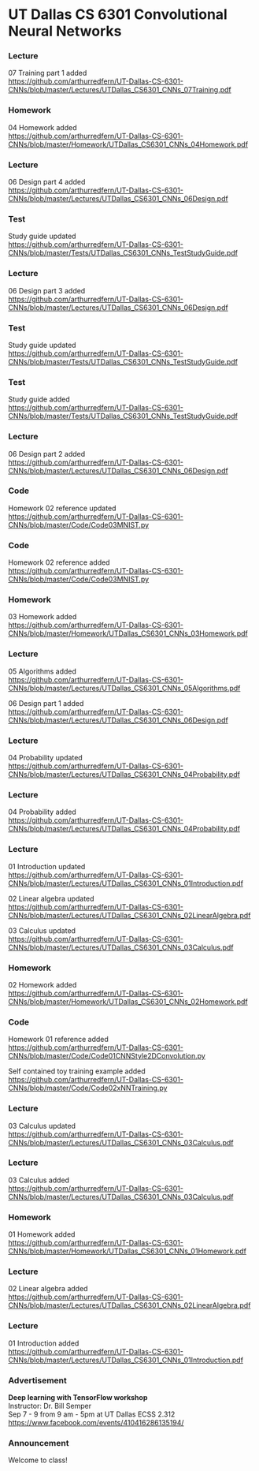 # UT Dallas CS 6301 Convolutional Neural Networks

### Lecture
07 Training part 1 added  
https://github.com/arthurredfern/UT-Dallas-CS-6301-CNNs/blob/master/Lectures/UTDallas_CS6301_CNNs_07Training.pdf

### Homework
04 Homework added  
https://github.com/arthurredfern/UT-Dallas-CS-6301-CNNs/blob/master/Homework/UTDallas_CS6301_CNNs_04Homework.pdf

### Lecture
06 Design part 4 added  
https://github.com/arthurredfern/UT-Dallas-CS-6301-CNNs/blob/master/Lectures/UTDallas_CS6301_CNNs_06Design.pdf

### Test
Study guide updated  
https://github.com/arthurredfern/UT-Dallas-CS-6301-CNNs/blob/master/Tests/UTDallas_CS6301_CNNs_TestStudyGuide.pdf

### Lecture
06 Design part 3 added  
https://github.com/arthurredfern/UT-Dallas-CS-6301-CNNs/blob/master/Lectures/UTDallas_CS6301_CNNs_06Design.pdf

### Test
Study guide updated  
https://github.com/arthurredfern/UT-Dallas-CS-6301-CNNs/blob/master/Tests/UTDallas_CS6301_CNNs_TestStudyGuide.pdf

### Test
Study guide added  
https://github.com/arthurredfern/UT-Dallas-CS-6301-CNNs/blob/master/Tests/UTDallas_CS6301_CNNs_TestStudyGuide.pdf

### Lecture
06 Design part 2 added  
https://github.com/arthurredfern/UT-Dallas-CS-6301-CNNs/blob/master/Lectures/UTDallas_CS6301_CNNs_06Design.pdf

### Code
Homework 02 reference updated  
https://github.com/arthurredfern/UT-Dallas-CS-6301-CNNs/blob/master/Code/Code03MNIST.py

### Code
Homework 02 reference added  
https://github.com/arthurredfern/UT-Dallas-CS-6301-CNNs/blob/master/Code/Code03MNIST.py

### Homework
03 Homework added  
https://github.com/arthurredfern/UT-Dallas-CS-6301-CNNs/blob/master/Homework/UTDallas_CS6301_CNNs_03Homework.pdf

### Lecture
05 Algorithms added  
https://github.com/arthurredfern/UT-Dallas-CS-6301-CNNs/blob/master/Lectures/UTDallas_CS6301_CNNs_05Algorithms.pdf

06 Design part 1 added  
https://github.com/arthurredfern/UT-Dallas-CS-6301-CNNs/blob/master/Lectures/UTDallas_CS6301_CNNs_06Design.pdf

### Lecture
04 Probability updated  
https://github.com/arthurredfern/UT-Dallas-CS-6301-CNNs/blob/master/Lectures/UTDallas_CS6301_CNNs_04Probability.pdf

### Lecture
04 Probability added  
https://github.com/arthurredfern/UT-Dallas-CS-6301-CNNs/blob/master/Lectures/UTDallas_CS6301_CNNs_04Probability.pdf

### Lecture
01 Introduction updated  
https://github.com/arthurredfern/UT-Dallas-CS-6301-CNNs/blob/master/Lectures/UTDallas_CS6301_CNNs_01Introduction.pdf

02 Linear algebra updated  
https://github.com/arthurredfern/UT-Dallas-CS-6301-CNNs/blob/master/Lectures/UTDallas_CS6301_CNNs_02LinearAlgebra.pdf

03 Calculus updated  
https://github.com/arthurredfern/UT-Dallas-CS-6301-CNNs/blob/master/Lectures/UTDallas_CS6301_CNNs_03Calculus.pdf

### Homework
02 Homework added  
https://github.com/arthurredfern/UT-Dallas-CS-6301-CNNs/blob/master/Homework/UTDallas_CS6301_CNNs_02Homework.pdf

### Code
Homework 01 reference added  
https://github.com/arthurredfern/UT-Dallas-CS-6301-CNNs/blob/master/Code/Code01CNNStyle2DConvolution.py

Self contained toy training example added  
https://github.com/arthurredfern/UT-Dallas-CS-6301-CNNs/blob/master/Code/Code02xNNTraining.py

### Lecture
03 Calculus updated  
https://github.com/arthurredfern/UT-Dallas-CS-6301-CNNs/blob/master/Lectures/UTDallas_CS6301_CNNs_03Calculus.pdf

### Lecture
03 Calculus added  
https://github.com/arthurredfern/UT-Dallas-CS-6301-CNNs/blob/master/Lectures/UTDallas_CS6301_CNNs_03Calculus.pdf

### Homework
01 Homework added  
https://github.com/arthurredfern/UT-Dallas-CS-6301-CNNs/blob/master/Homework/UTDallas_CS6301_CNNs_01Homework.pdf

### Lecture
02 Linear algebra added  
https://github.com/arthurredfern/UT-Dallas-CS-6301-CNNs/blob/master/Lectures/UTDallas_CS6301_CNNs_02LinearAlgebra.pdf

### Lecture
01 Introduction added  
https://github.com/arthurredfern/UT-Dallas-CS-6301-CNNs/blob/master/Lectures/UTDallas_CS6301_CNNs_01Introduction.pdf

### Advertisement
**Deep learning with TensorFlow workshop**  
Instructor:  Dr. Bill Semper  
Sep 7 - 9 from 9 am - 5pm at UT Dallas ECSS 2.312  
https://www.facebook.com/events/410416286135194/

### Announcement
Welcome to class!
